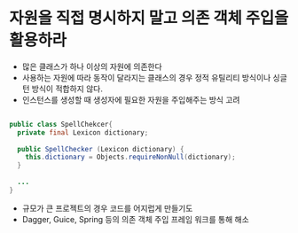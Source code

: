 자원을 직접 명시하지 말고 의존 객체 주입을 활용하라
====

- 많은 클래스가 하나 이상의 자원에 의존한다
- 사용하는 자원에 따라 동작이 달라지는 클래스의 경우 정적 유틸리티 방식이나 싱글턴 방식이 적합하지 않다.
- 인스턴스를 생성할 때 생성자에 필요한 자원을 주입해주는 방식 고려

```java

public class SpellChekcer{
  private final Lexicon dictionary;
  
  public SpellChecker (Lexicon dictionary) {
    this.dictionary = Objects.requireNonNull(dictionary);
  }
  
  ...
}
```

- 규모가 큰 프로젝트의 경우 코드를 어지럽게 만들기도
- Dagger, Guice, Spring 등의 의존 객체 주입 프레임 워크를 통해 해소

